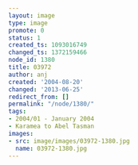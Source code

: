 ```yaml
---
layout: image
type: image
promote: 0
status: 1
created_ts: 1093016749
changed_ts: 1372159466
node_id: 1380
title: 03972
author: anj
created: '2004-08-20'
changed: '2013-06-25'
redirect_from: []
permalink: "/node/1380/"
tags:
- 2004/01 - January 2004
- Karamea to Abel Tasman
images:
- src: image/images/03972-1380.jpg
  name: 03972-1380.jpg
---
```



